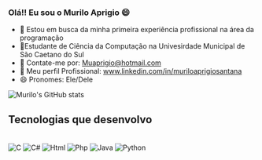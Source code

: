 ### Olá!! Eu sou o Murilo Aprigio 😄



- 🔭 Estou em busca da minha primeira experiência profissional na área da programação
- 🌱Estudante de Ciência da Computação na Univesirdade Municipal de São Caetano do Sul
- 💬 Contate-me por: Muaprigio@hotmail.com
- 💼 Meu perfil Profissional: www.linkedin.com/in/muriloaprigiosantana
- 😄 Pronomes: Ele/Dele

![Murilo's GitHub stats](https://github-readme-stats.vercel.app/api?username=MuriloAprigio&show_icons=true&theme=radical)

## Tecnologias que desenvolvo

<div style="display: inline_block"><br/>
  <img align="center" alt= "C" src= "https://img.shields.io/badge/C-00599C?style=for-the-badge&logo=c&logoColor=white " />
  <img align="center" alt= "C#" src= "https://img.shields.io/badge/C%23-239120?style=for-the-badge&logo=c-sharp&logoColor=white " />
  <img align="center" alt= "Html" src= "https://img.shields.io/badge/HTML-239120?style=for-the-badge&logo=html5&logoColor=white " />
  <img align="center" alt= "Php" src= "https://img.shields.io/badge/PHP-777BB4?style=for-the-badge&logo=php&logoColor=white " />
  <img align="center" alt= "Java" src= "https://img.shields.io/badge/Java-ED8B00?style=for-the-badge&logo=openjdk&logoColor=white " />
  <img align="center" alt= "Python " src= "https://img.shields.io/badge/Python-3776AB?style=for-the-badge&logo=python&logoColor=white " />
